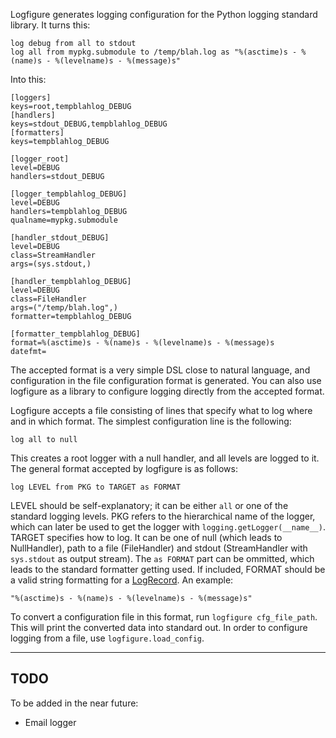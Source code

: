 Logfigure generates logging configuration for the Python logging
standard library. It turns this:

    log debug from all to stdout
    log all from mypkg.submodule to /temp/blah.log as "%(asctime)s - %(name)s - %(levelname)s - %(message)s"

Into this:

    [loggers]
    keys=root,tempblahlog_DEBUG
    [handlers]
    keys=stdout_DEBUG,tempblahlog_DEBUG
    [formatters]
    keys=tempblahlog_DEBUG

    [logger_root]
    level=DEBUG
    handlers=stdout_DEBUG

    [logger_tempblahlog_DEBUG]
    level=DEBUG
    handlers=tempblahlog_DEBUG
    qualname=mypkg.submodule

    [handler_stdout_DEBUG]
    level=DEBUG
    class=StreamHandler
    args=(sys.stdout,)

    [handler_tempblahlog_DEBUG]
    level=DEBUG
    class=FileHandler
    args=("/temp/blah.log",)
    formatter=tempblahlog_DEBUG

    [formatter_tempblahlog_DEBUG]
    format=%(asctime)s - %(name)s - %(levelname)s - %(message)s
    datefmt=

The accepted format is a very simple DSL close to natural language,
and configuration in the file configuration format is generated. You
can also use logfigure as a library to configure logging directly from
the accepted format.

Logfigure accepts a file consisting of lines that specify what to log
where and in which format. The simplest configuration line is the
following:

    log all to null

This creates a root logger with a null handler, and all levels are
logged to it. The general format accepted by logfigure is as follows:

    log LEVEL from PKG to TARGET as FORMAT

LEVEL should be self-explanatory; it can be either `all` or one of the
standard logging levels. PKG refers to the hierarchical name of the
logger, which can later be used to get the logger with
`logging.getLogger(__name__)`. TARGET specifies how to log. It can be
one of null (which leads to NullHandler), path to a file (FileHandler)
and stdout (StreamHandler with `sys.stdout` as output stream). The `as
FORMAT` part can be ommitted, which leads to the standard formatter
getting used. If included, FORMAT should be a valid string formatting
for a
[LogRecord](http://docs.python.org/2/library/logging.html#logging.LogRecord). An example:

    "%(asctime)s - %(name)s - %(levelname)s - %(message)s"

To convert a configuration file in this format, run `logfigure
cfg_file_path`. This will print the converted data into standard
out. In order to configure logging from a file, use
`logfigure.load_config`.

----
TODO
----

To be added in the near future:

* Email logger
